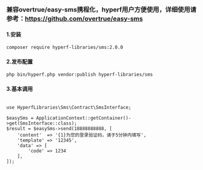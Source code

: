 ### 兼容overtrue/easy-sms携程化，hyperf用户方便使用，详细使用请参考：https://github.com/overtrue/easy-sms

#### 1.安装
```
composer require hyperf-libraries/sms:2.0.0
```

#### 2.发布配置

```
php bin/hyperf.php vendor:publish hyperf-libraries/sms
```
#### 3.基本调用

```

use HyperfLibraries\Sms\Contract\SmsInterface;

$easySms = ApplicationContext::getContainer()->get(SmsInterface::class);
$result = $easySms->send(18888888888, [
    'content'  => '{1}为您的登录验证码，请于5分钟内填写',
    'template' => '12345',
    'data' => [
        'code' => 1234
    ],
]);
```


